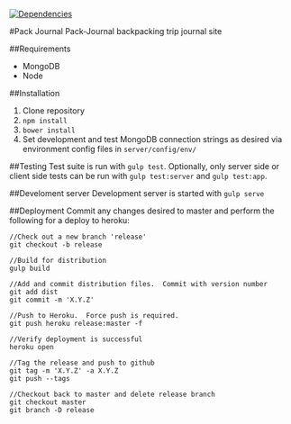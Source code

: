 [![Dependencies][david-image]][david-url]

#Pack Journal
Pack-Journal backpacking trip journal site

##Requirements
* MongoDB
* Node

##Installation
1. Clone repository
2. `npm install`
3. `bower install`
4. Set development and test MongoDB connection strings as desired via environment config files in `server/config/env/`

##Testing
Test suite is run with `gulp test`.  Optionally, only server side or client side tests can be run with `gulp test:server` and `gulp test:app`.

##Develoment server
Development server is started with `gulp serve`

##Deployment
Commit any changes desired to master and perform the following for a deploy to heroku:
```
//Check out a new branch 'release'
git checkout -b release

//Build for distribution
gulp build

//Add and commit distribution files.  Commit with version number
git add dist
git commit -m 'X.Y.Z'

//Push to Heroku.  Force push is required.
git push heroku release:master -f

//Verify deployment is successful
heroku open

//Tag the release and push to github
git tag -m 'X.Y.Z' -a X.Y.Z
git push --tags

//Checkout back to master and delete release branch
git checkout master
git branch -D release
```

[david-image]: https://david-dm.org/dmitrydwhite/pack-journal.png
[david-url]: https://david-dm.org/dmitrydwhite/pack-journal